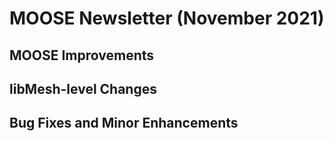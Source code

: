 # MOOSE Newsletter (November 2021)

## MOOSE Improvements

## libMesh-level Changes

## Bug Fixes and Minor Enhancements
